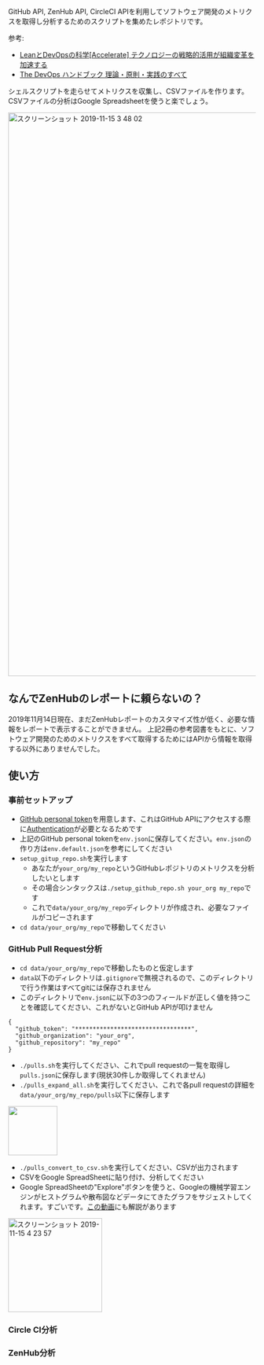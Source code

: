 GitHub API, ZenHub API, CircleCI APIを利用してソフトウェア開発のメトリクスを取得し分析するためのスクリプトを集めたレポジトリです。

参考: 
- [LeanとDevOpsの科学[Accelerate] テクノロジーの戦略的活用が組織変革を加速する](https://amzn.to/2OdL803)
- [The DevOps ハンドブック 理論・原則・実践のすべて](https://amzn.to/374Fq9t)

シェルスクリプトを走らせてメトリクスを収集し、CSVファイルを作ります。CSVファイルの分析はGoogle Spreadsheetを使うと楽でしょう。

<img width="1147" alt="スクリーンショット 2019-11-15 3 48 02" src="https://user-images.githubusercontent.com/7414320/68886566-cf06c580-075a-11ea-83c5-d1df3c20fa39.png">

## なんでZenHubのレポートに頼らないの？

2019年11月14日現在、まだZenHubレポートのカスタマイズ性が低く、必要な情報をレポートで表示することができません。
上記2冊の参考図書をもとに、ソフトウェア開発のためのメトリクスをすべて取得するためにはAPIから情報を取得する以外にありませんでした。

## 使い方

### 事前セットアップ

- [GitHub personal token](https://help.github.com/en/github/authenticating-to-github/creating-a-personal-access-token-for-the-command-line)を用意します、これはGitHub APIにアクセスする際に[Authentication](https://developer.github.com/v3/#authentication)が必要となるためです
- 上記のGitHub personal tokenを`env.json`に保存してください。`env.json`の作り方は`env.default.json`を参考にしてください
- `setup_gitup_repo.sh`を実行します
  - あなたが`your_org/my_repo`というGitHubレポジトリのメトリクスを分析したいとします
  - その場合シンタックスは`./setup_github_repo.sh your_org my_repo`です
  - これで`data/your_org/my_repo`ディレクトリが作成され、必要なファイルがコピーされます
- `cd data/your_org/my_repo`で移動してください

### GitHub Pull Request分析

- `cd data/your_org/my_repo`で移動したものと仮定します
- `data`以下のディレクトリは`.gitignore`で無視されるので、このディレクトリで行う作業はすべてgitには保存されません
- このディレクトリで`env.json`に以下の3つのフィールドが正しく値を持つことを確認してください、これがないとGitHub APIが叩けません
```
{
  "github_token": "*********************************",
  "github_organization": "your_org",
  "github_repository": "my_repo"
}

```
- `./pulls.sh`を実行してください、これでpull requestの一覧を取得し`pulls.json`に保存します(現状30件しか取得してくれません)
- `./pulls_expand_all.sh`を実行してください、これで各pull requestの詳細を`data/your_org/my_repo/pulls`以下に保存します

<img width="100" src="https://user-images.githubusercontent.com/7414320/68888113-a7fdc300-075d-11ea-8d55-31a75378fbc5.png">

- `./pulls_convert_to_csv.sh`を実行してください、CSVが出力されます
- CSVをGoogle SpreadSheetに貼り付け、分析してください
- Google SpreadSheetの"Explore"ボタンを使うと、Googleの機械学習エンジンがヒストグラムや散布図などデータにてきたグラフをサジェストしてくれます。すごいです。[この動画](https://youtu.be/e7ilmKzfFNg?t=1506)にも解説があります
<img width="191" alt="スクリーンショット 2019-11-15 4 23 57" src="https://user-images.githubusercontent.com/7414320/68889196-c795eb00-075f-11ea-84d6-067265704d31.png">

### Circle CI分析

### ZenHub分析
